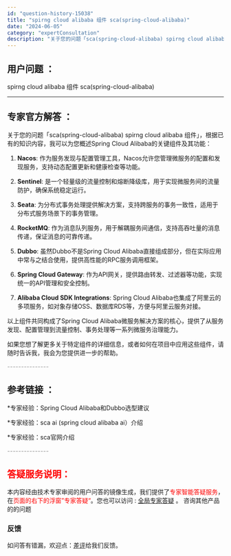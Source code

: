 ```yaml
---
id: "question-history-15038"
title: "spirng cloud alibaba 组件 sca(spring-cloud-alibaba)"
date: "2024-06-05"
category: "expertConsultation"
description: "关于您的问题「sca(spring-cloud-alibaba) spirng cloud alibaba 组件」，根据已有的知识内容，我可以为您概述Spring Cloud Alibaba的关键组件及其功能：1. **Nacos**: 作为服务发现与配置管理工具，Nacos允许您管理微服务的配置和"
---
```


## 用户问题 ： 
 spirng cloud alibaba 组件 sca(spring-cloud-alibaba) 

---------------
## 专家官方解答 ：

关于您的问题「sca(spring-cloud-alibaba) spirng cloud alibaba 组件」，根据已有的知识内容，我可以为您概述Spring Cloud Alibaba的关键组件及其功能：

1. **Nacos**: 作为服务发现与配置管理工具，Nacos允许您管理微服务的配置和发现服务，支持动态配置更新和健康检查等功能。

2. **Sentinel**: 是一个轻量级的流量控制和熔断降级库，用于实现微服务间的流量防护，确保系统稳定运行。

3. **Seata**: 为分布式事务处理提供解决方案，支持跨服务的事务一致性，适用于分布式服务场景下的事务管理。

4. **RocketMQ**: 作为消息队列服务，用于解耦服务间通信，支持高吞吐量的消息传递，保证消息的可靠传递。

5. **Dubbo**: 虽然Dubbo不是Spring Cloud Alibaba直接组成部分，但在实际应用中常与之结合使用，提供高性能的RPC服务调用框架。

6. **Spring Cloud Gateway**: 作为API网关，提供路由转发、过滤器等功能，实现统一的API管理和安全控制。

7. **Alibaba Cloud SDK Integrations**: Spring Cloud Alibaba也集成了阿里云的多项服务，如对象存储OSS、数据库RDS等，方便与阿里云服务对接。

以上组件共同构成了Spring Cloud Alibaba微服务解决方案的核心，提供了从服务发现、配置管理到流量控制、事务处理等一系列微服务治理能力。

如果您想了解更多关于特定组件的详细信息，或者如何在项目中应用这些组件，请随时告诉我，我会为您提供进一步的帮助。


<font color="#949494">---------------</font> 


## 参考链接 ：

*专家经验：Spring Cloud Alibaba和Dubbo选型建议 
 
 *专家经验：sca ai (spring cloud alibaba ai）介绍 
 
 *专家经验：sca官网介绍 


 <font color="#949494">---------------</font> 
 


## <font color="#FF0000">答疑服务说明：</font> 

本内容经由技术专家审阅的用户问答的镜像生成，我们提供了<font color="#FF0000">专家智能答疑服务</font>，在<font color="#FF0000">页面的右下的浮窗”专家答疑“</font>。您也可以访问 : [全局专家答疑](https://answer.opensource.alibaba.com/docs/intro) 。 咨询其他产品的的问题

### 反馈
如问答有错漏，欢迎点：[差评](https://ai.nacos.io/user/feedbackByEnhancerGradePOJOID?enhancerGradePOJOId=15104)给我们反馈。

